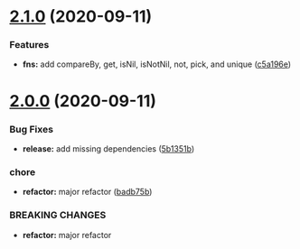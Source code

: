 # [2.1.0](https://github.com/spudly/pushpop/compare/v2.0.0...v2.1.0) (2020-09-11)


### Features

* **fns:** add compareBy, get, isNil, isNotNil, not, pick, and unique ([c5a196e](https://github.com/spudly/pushpop/commit/c5a196e3e25a26395a1762010bd9d3d8b8714e36))

# [2.0.0](https://github.com/spudly/pushpop/compare/v1.0.0...v2.0.0) (2020-09-11)


### Bug Fixes

* **release:** add missing dependencies ([5b1351b](https://github.com/spudly/pushpop/commit/5b1351b7871917f1cd18652e235a97c16597d5f6))


### chore

* **refactor:** major refactor ([badb75b](https://github.com/spudly/pushpop/commit/badb75bfc09ef335a9b525aeb9b45ff560120d5a))


### BREAKING CHANGES

* **refactor:** major refactor
